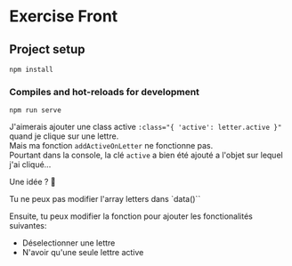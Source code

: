 # Exercise Front

## Project setup
```
npm install
```

### Compiles and hot-reloads for development
```
npm run serve
```

J'aimerais ajouter une class active `:class="{ 'active': letter.active }"` quand je clique sur une lettre.<br/>
Mais ma fonction `addActiveOnLetter` ne fonctionne pas.<br/>
Pourtant dans la console, la clé `active` a bien été ajouté a l'objet sur lequel j'ai cliqué...

Une idée ? 🧐

Tu ne peux pas modifier l'array letters dans `data()``

Ensuite, tu peux modifier la fonction pour ajouter les fonctionalités suivantes:
- Déselectionner une lettre
- N'avoir qu'une seule lettre active
